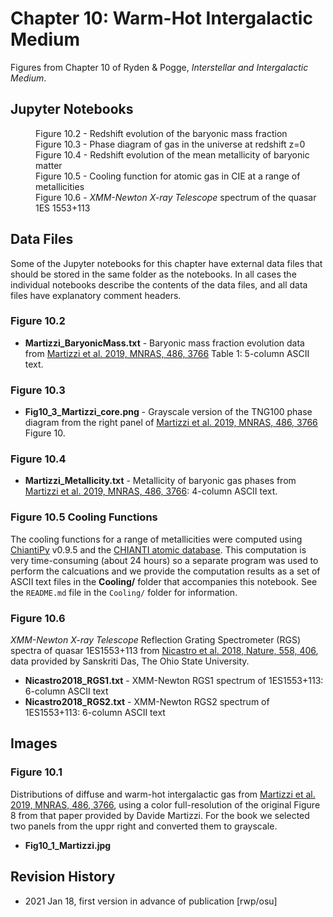 # Chapter 10: Warm-Hot Intergalactic Medium

Figures from Chapter 10 of Ryden & Pogge, *Interstellar and Intergalactic Medium*.

## Jupyter Notebooks
<dl>
 <dd>Figure 10.2 - Redshift evolution of the baryonic mass fraction
 <dd>Figure 10.3 - Phase diagram of gas in the universe at redshift z=0
 <dd>Figure 10.4 - Redshift evolution of the mean metallicity of baryonic matter
 <dd>Figure 10.5 - Cooling function for atomic gas in CIE at a range of metallicities
 <dd>Figure 10.6 - <i>XMM-Newton X-ray Telescope</i> spectrum of the quasar 1ES 1553+113
</dl>

## Data Files

Some of the Jupyter notebooks for this chapter have external data files that should be stored in the same
folder as the notebooks.  In all cases the individual notebooks describe the contents of the data files, 
and all data files have explanatory comment headers.

### Figure 10.2
* **Martizzi_BaryonicMass.txt** - Baryonic mass fraction evolution data from [Martizzi et al. 2019, MNRAS, 486, 3766](https://ui.adsabs.harvard.edu/abs/2019MNRAS.486.3766M) Table 1: 5-column ASCII text. 

### Figure 10.3
* **Fig10_3_Martizzi_core.png** - Grayscale version of the TNG100 phase diagram from the right panel of
[Martizzi et al. 2019, MNRAS, 486, 3766](https://ui.adsabs.harvard.edu/abs/2019MNRAS.486.3766M) Figure 10.

### Figure 10.4
* **Martizzi_Metallicity.txt** - Metallicity of baryonic gas phases from [Martizzi et al. 2019, MNRAS, 486, 3766](https://ui.adsabs.harvard.edu/abs/2019MNRAS.486.3766M): 4-column ASCII text. 

### Figure 10.5 Cooling Functions
The cooling functions for a range of metallicities were computed using [ChiantiPy](https://github.com/chianti-atomic/ChiantiPy/) v0.9.5 and the
[CHIANTI atomic database](https://www.chiantidatabase.org/). This computation is very time-consuming (about 24 hours) so a separate program was used to 
perform the calcuations and we provide the computation results as a set of ASCII text files in the **Cooling/** folder that accompanies this notebook.
See the `README.md` file in the `Cooling/` folder for information.

### Figure 10.6
*XMM-Newton X-ray Telescope* Reflection Grating Spectrometer (RGS) spectra of quasar 1ES1553+113 from 
[Nicastro et al. 2018, Nature, 558, 406](https://ui.adsabs.harvard.edu/abs/2018Natur.558..406N), data provided by Sanskriti Das, The Ohio State University.

* **Nicastro2018_RGS1.txt** - XMM-Newton RGS1 spectrum of 1ES1553+113: 6-column ASCII text
* **Nicastro2018_RGS2.txt** - XMM-Newton RGS2 spectrum of 1ES1553+113: 6-column ASCII text

## Images

### Figure 10.1
Distributions of diffuse and warm-hot intergalactic gas from [Martizzi et al. 2019, MNRAS, 486, 3766](https://ui.adsabs.harvard.edu/abs/2019MNRAS.486.3766M),
using a color full-resolution of the original Figure 8 from that paper provided by Davide Martizzi. For the book we selected two panels from the uppr right 
and converted them to grayscale.
 * **Fig10_1_Martizzi.jpg**

## Revision History

* 2021 Jan 18, first version in advance of publication [rwp/osu]
